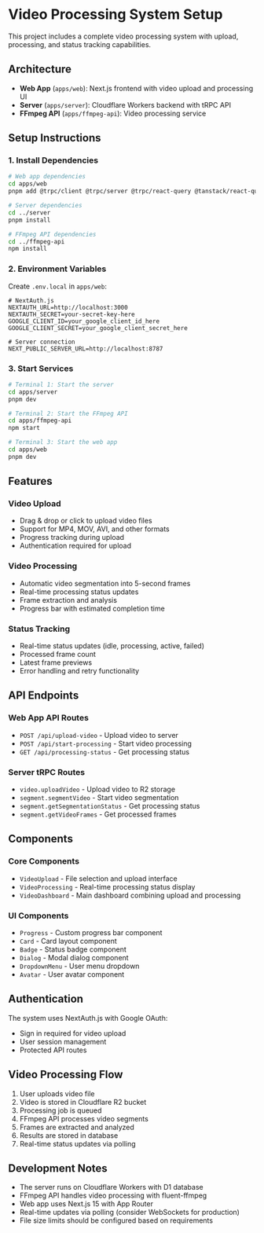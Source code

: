 # Video Processing System Setup

This project includes a complete video processing system with upload, processing, and status tracking capabilities.

## Architecture

- **Web App** (`apps/web`): Next.js frontend with video upload and processing UI
- **Server** (`apps/server`): Cloudflare Workers backend with tRPC API
- **FFmpeg API** (`apps/ffmpeg-api`): Video processing service

## Setup Instructions

### 1. Install Dependencies

```bash
# Web app dependencies
cd apps/web
pnpm add @trpc/client @trpc/server @trpc/react-query @tanstack/react-query next-auth @radix-ui/react-dialog @radix-ui/react-dropdown-menu @radix-ui/react-avatar

# Server dependencies
cd ../server
pnpm install

# FFmpeg API dependencies
cd ../ffmpeg-api
npm install
```

### 2. Environment Variables

Create `.env.local` in `apps/web`:

```env
# NextAuth.js
NEXTAUTH_URL=http://localhost:3000
NEXTAUTH_SECRET=your-secret-key-here
GOOGLE_CLIENT_ID=your_google_client_id_here
GOOGLE_CLIENT_SECRET=your_google_client_secret_here

# Server connection
NEXT_PUBLIC_SERVER_URL=http://localhost:8787
```

### 3. Start Services

```bash
# Terminal 1: Start the server
cd apps/server
pnpm dev

# Terminal 2: Start the FFmpeg API
cd apps/ffmpeg-api
npm start

# Terminal 3: Start the web app
cd apps/web
pnpm dev
```

## Features

### Video Upload
- Drag & drop or click to upload video files
- Support for MP4, MOV, AVI, and other formats
- Progress tracking during upload
- Authentication required for upload

### Video Processing
- Automatic video segmentation into 5-second frames
- Real-time processing status updates
- Frame extraction and analysis
- Progress bar with estimated completion time

### Status Tracking
- Real-time status updates (idle, processing, active, failed)
- Processed frame count
- Latest frame previews
- Error handling and retry functionality

## API Endpoints

### Web App API Routes
- `POST /api/upload-video` - Upload video to server
- `POST /api/start-processing` - Start video processing
- `GET /api/processing-status` - Get processing status

### Server tRPC Routes
- `video.uploadVideo` - Upload video to R2 storage
- `segment.segmentVideo` - Start video segmentation
- `segment.getSegmentationStatus` - Get processing status
- `segment.getVideoFrames` - Get processed frames

## Components

### Core Components
- `VideoUpload` - File selection and upload interface
- `VideoProcessing` - Real-time processing status display
- `VideoDashboard` - Main dashboard combining upload and processing

### UI Components
- `Progress` - Custom progress bar component
- `Card` - Card layout component
- `Badge` - Status badge component
- `Dialog` - Modal dialog component
- `DropdownMenu` - User menu dropdown
- `Avatar` - User avatar component

## Authentication

The system uses NextAuth.js with Google OAuth:
- Sign in required for video upload
- User session management
- Protected API routes

## Video Processing Flow

1. User uploads video file
2. Video is stored in Cloudflare R2 bucket
3. Processing job is queued
4. FFmpeg API processes video segments
5. Frames are extracted and analyzed
6. Results are stored in database
7. Real-time status updates via polling

## Development Notes

- The server runs on Cloudflare Workers with D1 database
- FFmpeg API handles video processing with fluent-ffmpeg
- Web app uses Next.js 15 with App Router
- Real-time updates via polling (consider WebSockets for production)
- File size limits should be configured based on requirements 